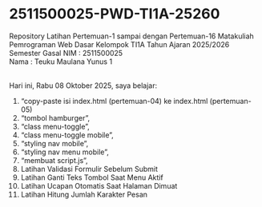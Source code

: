 # 2511500025-PWD-TI1A-25260
Repository Latihan Pertemuan-1 sampai dengan Pertemuan-16 Matakuliah Pemrograman Web Dasar Kelompok TI1A Tahun Ajaran 2025/2026 Semester Gasal
NIM : 2511500025 <br>
Nama : Teuku Maulana Yunus 1 <br><br>

Hari ini, Rabu 08 Oktober 2025, saya belajar:
<ol>
<li>“copy-paste isi index.html (pertemuan-04) ke index.html (pertemuan-05)</li>
<li>“tombol hamburger”,</li>
<li>“class menu-toggle”,</li.>
<li>“class menu-toggle mobile”,</li>
<li>“styling nav mobile”,</li>
<li>“styling nav menu mobile”,</li>
<li>“membuat script.js”,</li>
<li>Latihan Validasi Formulir Sebelum Submit</li>
<li>Latihan Ganti Teks Tombol Saat Menu Aktif</li>
<li>Latihan Ucapan Otomatis Saat Halaman Dimuat</li>
<li>Latihan Hitung Jumlah Karakter Pesan</li>
</ol>